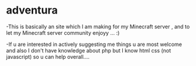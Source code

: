 # adventura
-This is basically an site which I am making for my Minecraft server , and to let my Minecraft server community enjoyy ... :)

-If u are interested in actively suggesting me things u are most welcome and also I don't have knowledge about php but I know html css (not javascript) so u can help overall....
